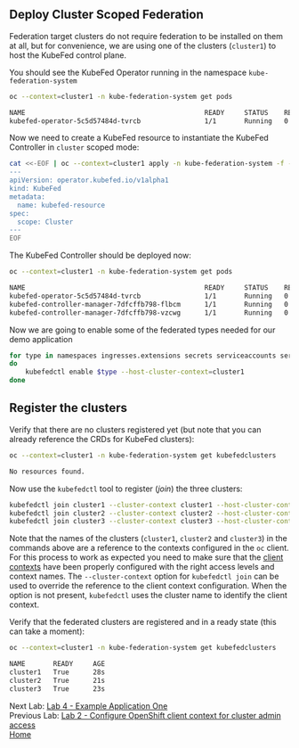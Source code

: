 <a id="markdown-deploy-federation" name="deploy-cluster-scoped-federation"></a>
## Deploy Cluster Scoped Federation

Federation target clusters do not require federation to be installed on them at
all, but for convenience, we are using one of the clusters (`cluster1`) to host
the KubeFed control plane.

You should see the KubeFed Operator running in the namespace `kube-federation-system`

~~~sh
oc --context=cluster1 -n kube-federation-system get pods

NAME                                             READY     STATUS    RESTARTS   AGE
kubefed-operator-5c5d57484d-tvrcb                1/1       Running   0          3m18s
~~~

Now we need to create a KubeFed resource to instantiate the KubeFed Controller in `cluster` scoped mode:

~~~sh
cat <<-EOF | oc --context=cluster1 apply -n kube-federation-system -f -
---
apiVersion: operator.kubefed.io/v1alpha1
kind: KubeFed
metadata:
  name: kubefed-resource
spec:
  scope: Cluster
---
EOF
~~~

The KubeFed Controller should be deployed now:

~~~sh
oc --context=cluster1 -n kube-federation-system get pods

NAME                                             READY     STATUS    RESTARTS   AGE
kubefed-operator-5c5d57484d-tvrcb                1/1       Running   0          3m18s
kubefed-controller-manager-7dfcffb798-flbcm      1/1       Running   0          30s
kubefed-controller-manager-7dfcffb798-vzcwg      1/1       Running   0          31s
~~~

Now we are going to enable some of the federated types needed for our demo application

~~~sh
for type in namespaces ingresses.extensions secrets serviceaccounts services configmaps persistentvolumeclaims deployments.apps clusterrolebindings.rbac.authorization.k8s.io clusterroles.rbac.authorization.k8s.io
do
    kubefedctl enable $type --host-cluster-context=cluster1
done
~~~

<a id="markdown-register-the-clusters" name="register-the-clusters"></a>
## Register the clusters

Verify that there are no clusters registered yet (but note
that you can already reference the CRDs for KubeFed clusters):

~~~sh
oc --context=cluster1 -n kube-federation-system get kubefedclusters

No resources found.
~~~

Now use the `kubefedctl` tool to register (*join*) the three clusters:

~~~sh
kubefedctl join cluster1 --cluster-context cluster1 --host-cluster-context cluster1 --v=2
kubefedctl join cluster2 --cluster-context cluster2 --host-cluster-context cluster1 --v=2
kubefedctl join cluster3 --cluster-context cluster3 --host-cluster-context cluster1 --v=2
~~~

Note that the names of the clusters (`cluster1`, `cluster2` and `cluster3`) in the commands above are a reference to the contexts configured in the `oc` client. For this process to work as expected you need to make sure that the [client contexts](./2.md#configure-client-context-for-cluster-admin-access) have been properly configured with the right access levels and context names. The `--cluster-context` option for `kubefedctl join` can be used to override the reference to the client context configuration. When the option is not present, `kubefedctl` uses the cluster name to identify the client context.

Verify that the federated clusters are registered and in a ready state (this
can take a moment):

~~~sh
oc --context=cluster1 -n kube-federation-system get kubefedclusters

NAME       READY     AGE
cluster1   True      28s
cluster2   True      21s
cluster3   True      23s
~~~

Next Lab: [Lab 4 - Example Application One](./4.md)<br>
Previous Lab: [Lab 2 - Configure OpenShift client context for cluster admin access](./2.md)<br>
[Home](../README.md)
